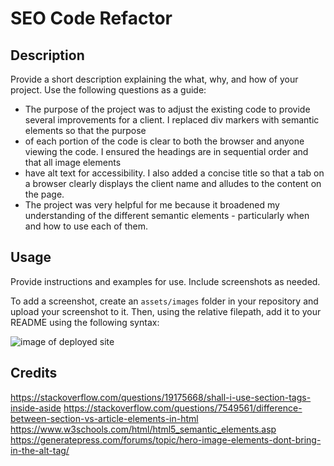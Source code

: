 # SEO Code Refactor

## Description

Provide a short description explaining the what, why, and how of your project. Use the following questions as a guide:

- The purpose of the project was to adjust the existing code to provide several improvements for a client. I replaced div markers with semantic elements so that the purpose
- of each portion of the code is clear to both the browser and anyone viewing the code. I ensured the headings are in sequential order and that all image elements
- have alt text for accessibility. I also added a concise title so that a tab on a browser clearly displays the client name and alludes to the content on the page. 
- The project was very helpful for me because it broadened my understanding of the different semantic elements - particularly when and how to use each of them. 

## Usage

Provide instructions and examples for use. Include screenshots as needed.

To add a screenshot, create an `assets/images` folder in your repository and upload your screenshot to it. Then, using the relative filepath, add it to your README using the following syntax:

![image of deployed site](https://github.com/adammathis05/seo-code-refactor/blob/main/assets/images/SEO%20Refactor%20Deployed%20Screenshot.png)

## Credits

https://stackoverflow.com/questions/19175668/shall-i-use-section-tags-inside-aside
https://stackoverflow.com/questions/7549561/difference-between-section-vs-article-elements-in-html
https://www.w3schools.com/html/html5_semantic_elements.asp
https://generatepress.com/forums/topic/hero-image-elements-dont-bring-in-the-alt-tag/
